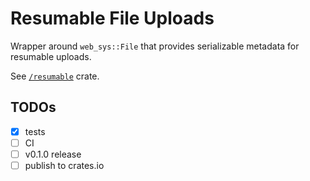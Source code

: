 # Resumable File Uploads

Wrapper around `web_sys::File` that provides serializable metadata for
resumable uploads.

See [`/resumable`](resumable/) crate.

## TODOs

- [x] tests
- [ ] CI
- [ ] v0.1.0 release
- [ ] publish to crates.io
